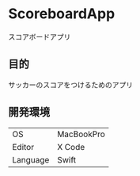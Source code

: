 # ScoreboardApp
スコアボードアプリ

## 目的
サッカーのスコアをつけるためのアプリ

## 開発環境

| | |
| -- | -- | 
| OS | MacBookPro |
| Editor | X Code |
| Language | Swift |




